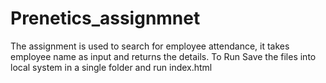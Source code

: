 # Prenetics_assignmnet
The assignment is used to search for employee attendance, it takes employee name as input and returns the details.
To Run Save the files into local system in a single folder and run index.html
